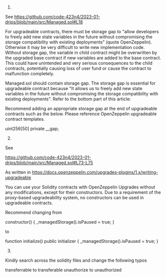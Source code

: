 1.

See https://github.com/code-423n4/2023-01-drips/blob/main/src/Managed.sol#L18

For upgradeable contracts, there must be storage gap to "allow developers to freely add new state variables in the future without compromising the storage compatibility with existing deployments" (quote OpenZeppelin). Otherwise it may be very difficult to write new implementation code. Without storage gap, the variable in child contract might be overwritten by the upgraded base contract if new variables are added to the base contract. This could have unintended and very serious consequences to the child contracts, potentially causing loss of user fund or cause the contract to malfunction completely.

Managed.sol should contain storage gap. The storage gap is essential for upgradeable contract because "It allows us to freely add new state variables in the future without compromising the storage compatibility with existing deployments". Refer to the bottom part of this article:

Recommend adding an appropriate storage gap at the end of upgradeable contracts such as the below. Please reference OpenZeppelin upgradeable contract templates.

uint256[50] private __gap;

2.

See

https://github.com/code-423n4/2023-01-drips/blob/main/src/Managed.sol#L73-L75

As written in https://docs.openzeppelin.com/upgrades-plugins/1.x/writing-upgradeable

You can use your Solidity contracts with OpenZeppelin Upgrades without any modifications, except for their constructors. Due to a requirement of the proxy-based upgradeability system, no constructors can be used in upgradeable contracts. 

Recommend changing from

constructor() {
     _managedStorage().isPaused = true;
}

to 

function initialize() public initializer {
  _managedStorage().isPaused = true;
}

3. 

Kindly search across the solidity files and change the following typos

transferrable to transferable
unauthorize to unauthorized